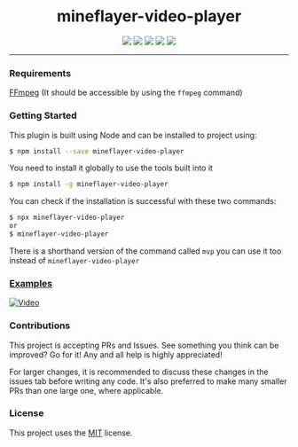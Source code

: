 <h1 align="center">mineflayer-video-player</h1>

<p align="center">
  <img src="https://img.shields.io/npm/v/mineflayer-video-player" />
  <img src="https://img.shields.io/github/repo-size/Agalar-Development/mineflayer-video-player" />
  <img src="https://img.shields.io/npm/dm/mineflayer-video-player" />
  <img src="https://img.shields.io/github/contributors/Agalar-Development/mineflayer-video-player" />
  <img src="https://img.shields.io/github/license/Agalar-Development/mineflayer-video-player" />
</p>

---

### Requirements 
[FFmpeg](https://www.ffmpeg.org) (It should be accessible by using the `ffmpeg` command)

### Getting Started

This plugin is built using Node and can be installed to project using:
```bash
$ npm install --save mineflayer-video-player
```
You need to install it globally to use the tools built into it
```bash
$ npm install -g mineflayer-video-player
```
You can check if the installation is successful with these two commands:
```bash
$ npx mineflayer-video-player
or
$ mineflayer-video-player
```

There is a shorthand version of the command called `mvp` you can use it too instead of `mineflayer-video-player`
### [Examples](https://github.com/Agalar-Development/mineflayer-video-player/tree/master/examples)

[![Video](https://img.youtube.com/vi/U3kz7U3VnSA/0.jpg)](https://www.youtube.com/watch?v=U3kz7U3VnSA "Bad Apple with Minecraft Bot (Better Version)")


### Contributions

This project is accepting PRs and Issues. See something you think can be improved? Go for it! Any and all help is highly appreciated!

For larger changes, it is recommended to discuss these changes in the issues tab before writing any code. It's also preferred to make many smaller PRs than one large one, where applicable.

### License

This project uses the [MIT](https://github.com/Agalar-Development/mineflayer-video-player/blob/master/LICENSE) license.